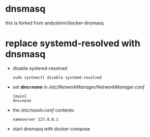 # dnsmasq

this is forked from andyshinn/docker-dnsmasq

# replace systemd-resolved with dnsmasq

+ disable systemd-resolved

   ```shell
   sudo systemctl disable systemd-resolved
   ```

+ set **dns=none** in */etc/NetworkManager/NetworkManager.conf*

   ```shell
   [main]
   dns=none
   ```

+ the */etc/resolv.conf* contents:

   ```shell
   nameserver 127.0.0.1
   ```

+ start dnsmasq with docker-compose
